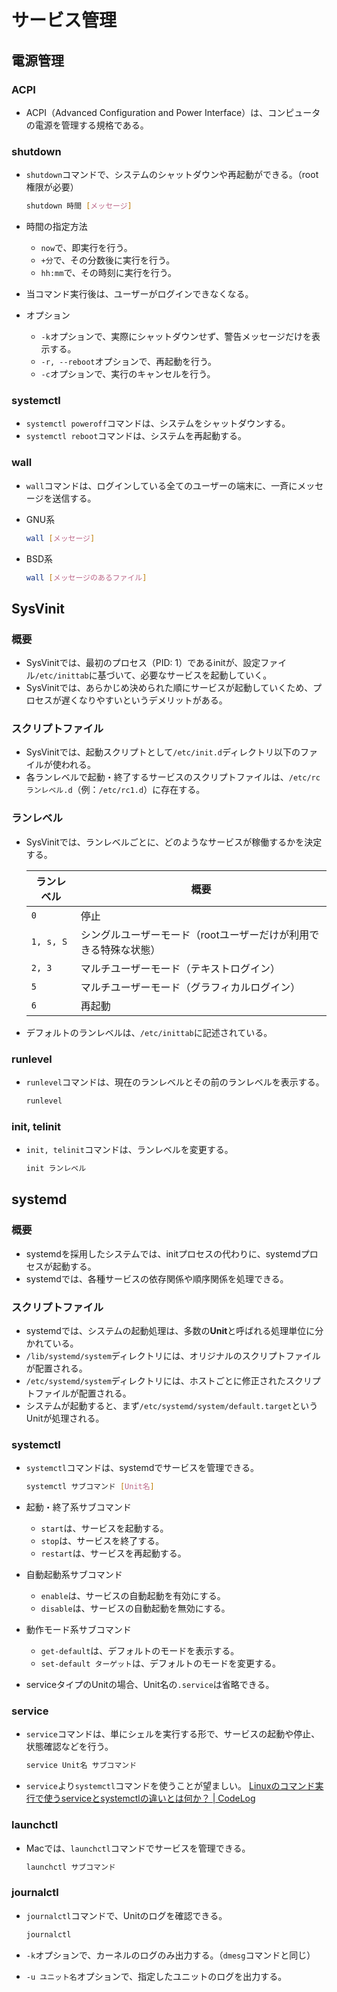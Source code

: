 # サービス管理

## 電源管理

### ACPI

- ACPI（Advanced Configuration and Power Interface）は、コンピュータの電源を管理する規格である。

### shutdown

- `shutdown`コマンドで、システムのシャットダウンや再起動ができる。（root権限が必要）

  ```bash
  shutdown 時間 [メッセージ]
  ```

- 時間の指定方法
  - `now`で、即実行を行う。
  - `+分`で、その分数後に実行を行う。
  - `hh:mm`で、その時刻に実行を行う。
- 当コマンド実行後は、ユーザーがログインできなくなる。
- オプション
  - `-k`オプションで、実際にシャットダウンせず、警告メッセージだけを表示する。
  - `-r, --reboot`オプションで、再起動を行う。
  - `-c`オプションで、実行のキャンセルを行う。

### systemctl

- `systemctl poweroff`コマンドは、システムをシャットダウンする。
- `systemctl reboot`コマンドは、システムを再起動する。

### wall

- `wall`コマンドは、ログインしている全てのユーザーの端末に、一斉にメッセージを送信する。

- GNU系

  ```bash
  wall [メッセージ]
  ```

- BSD系

  ```bash
  wall [メッセージのあるファイル]
  ```

## SysVinit

### 概要

- SysVinitでは、最初のプロセス（PID: 1）であるinitが、設定ファイル`/etc/inittab`に基づいて、必要なサービスを起動していく。
- SysVinitでは、あらかじめ決められた順にサービスが起動していくため、プロセスが遅くなりやすいというデメリットがある。

### スクリプトファイル

- SysVinitでは、起動スクリプトとして`/etc/init.d`ディレクトリ以下のファイルが使われる。
- 各ランレベルで起動・終了するサービスのスクリプトファイルは、`/etc/rcランレベル.d`（例：`/etc/rc1.d`）に存在する。

### ランレベル

- SysVinitでは、ランレベルごとに、どのようなサービスが稼働するかを決定する。
  
  | ランレベル | 概要                                                         |
  | ---------- | ------------------------------------------------------------ |
  | `0`        | 停止                                                         |
  | `1, s, S`  | シングルユーザーモード（rootユーザーだけが利用できる特殊な状態） |
  | `2, 3`     | マルチユーザーモード（テキストログイン）                     |
  | `5`        | マルチユーザーモード（グラフィカルログイン）                 |
  | `6`        | 再起動                                                       |
  
- デフォルトのランレベルは、`/etc/inittab`に記述されている。

### runlevel

- `runlevel`コマンドは、現在のランレベルとその前のランレベルを表示する。

  ```bash
  runlevel
  ```

### init, telinit

- `init, telinit`コマンドは、ランレベルを変更する。

  ```bash
  init ランレベル
  ```

## systemd

### 概要

- systemdを採用したシステムでは、initプロセスの代わりに、systemdプロセスが起動する。
- systemdでは、各種サービスの依存関係や順序関係を処理できる。

### スクリプトファイル

- systemdでは、システムの起動処理は、多数の**Unit**と呼ばれる処理単位に分かれている。
- `/lib/systemd/system`ディレクトリには、オリジナルのスクリプトファイルが配置される。
- `/etc/systemd/system`ディレクトリには、ホストごとに修正されたスクリプトファイルが配置される。
- システムが起動すると、まず`/etc/systemd/system/default.target`というUnitが処理される。

### systemctl

- `systemctl`コマンドは、systemdでサービスを管理できる。

  ```bash
  systemctl サブコマンド [Unit名]
  ```

- 起動・終了系サブコマンド
  - `start`は、サービスを起動する。
  - `stop`は、サービスを終了する。
  - `restart`は、サービスを再起動する。

- 自動起動系サブコマンド
  - `enable`は、サービスの自動起動を有効にする。
  - `disable`は、サービスの自動起動を無効にする。

- 動作モード系サブコマンド
  - `get-default`は、デフォルトのモードを表示する。
  - `set-default ターゲット`は、デフォルトのモードを変更する。

- serviceタイプのUnitの場合、Unit名の`.service`は省略できる。

### service

- `service`コマンドは、単にシェルを実行する形で、サービスの起動や停止、状態確認などを行う。

  ```bash
  service Unit名 サブコマンド
  ```

- `service`より`systemctl`コマンドを使うことが望ましい。
  [Linuxのコマンド実行で使うserviceとsystemctlの違いとは何か？ | CodeLog](https://www.toumasu-program.net/qfr8l41pigu2v05ztwbc)

### launchctl

- Macでは、`launchctl`コマンドでサービスを管理できる。

  ```bash
  launchctl サブコマンド
  ```

### journalctl

- `journalctl`コマンドで、Unitのログを確認できる。

  ```bash
  journalctl
  ```

- `-k`オプションで、カーネルのログのみ出力する。（`dmesg`コマンドと同じ）

- `-u ユニット名`オプションで、指定したユニットのログを出力する。
